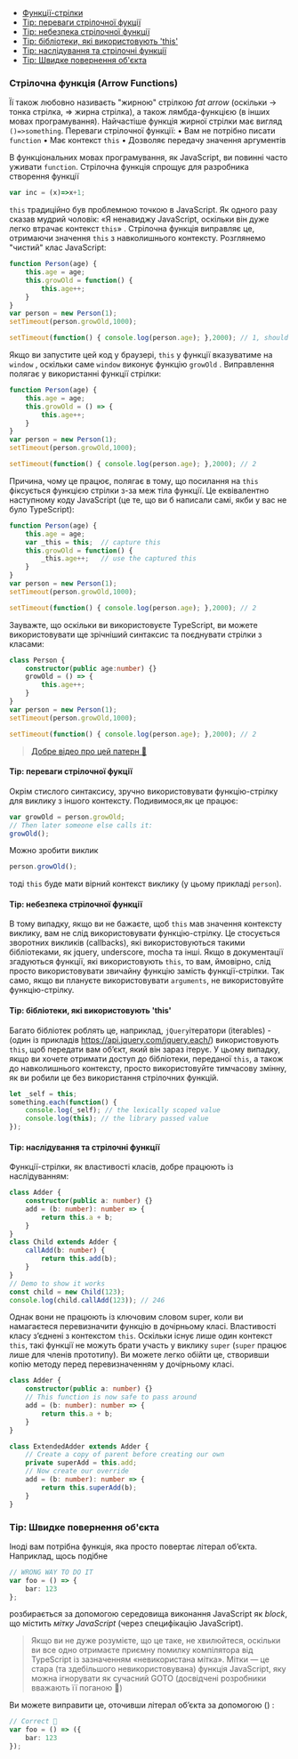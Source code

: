 * [Функції-стрілки](#arrow-functions)
* [Tip: переваги стрілочної фукції](#tip-arrow-function-need)
* [Tip: небезпека стрілочної функції](#tip-arrow-function-danger)
* [Tip: бібліотеки, які використовують 'this'](#tip-arrow-functions-with-libraries-that-use-this)
* [Tip: наслідування та стрілочні функції](#tip-arrow-functions-and-inheritance)
* [Tip: Швидке повернення об'єкта](#tip-quick-object-return)

### Cтрілочна функція (Arrow Functions)

Її також любовно називаєть "жирною" стрілкою *fat arrow* (оскільки -> тонка стрілка, => жирна стрілка), а також лямбда-функцією (в інших мовах програмування). Найчастіше функція жирної стрілки має вигляд  `()=>something`. 
    Переваги стрілочної функції:
	•	Вам не потрібно писати `function`
	•	Має контекст `this`
	•	Дозволяє передачу значення аргументів

В функціональних мовах програмування, як JavaScript, ви повинні часто уживати `function`. Стрілочна функція спрощує для разробника створення функції
```ts
var inc = (x)=>x+1;
```
`this` традиційно був проблемною точкою в JavaScript. 
Як одного разу сказав мудрий чоловік: «Я ненавиджу JavaScript, оскільки він дуже легко втрачає контекст `this`» . 
Стрілочна функція виправляє це, отримаючи значення `this` з навколишнього контексту. Розглянемо "чистий" клас JavaScript:

```ts
function Person(age) {
    this.age = age;
    this.growOld = function() {
        this.age++;
    }
}
var person = new Person(1);
setTimeout(person.growOld,1000);

setTimeout(function() { console.log(person.age); },2000); // 1, should have been 2
```
Якщо ви запустите цей код у браузері, `this` у функції вказуватиме на `window` , оскільки саме `window` виконує функцію `growOld` . Виправлення полягає у використанні функції стрілки:

```ts
function Person(age) {
    this.age = age;
    this.growOld = () => {
        this.age++;
    }
}
var person = new Person(1);
setTimeout(person.growOld,1000);

setTimeout(function() { console.log(person.age); },2000); // 2
```
Причина, чому це працює, полягає в тому, що посилання на `this`  фіксується функцією стрілки з-за меж тіла функції. Це еквівалентно наступному коду JavaScript (це те, що ви б написали самі, якби у вас не було TypeScript):
```ts
function Person(age) {
    this.age = age;
    var _this = this;  // capture this
    this.growOld = function() {
        _this.age++;   // use the captured this
    }
}
var person = new Person(1);
setTimeout(person.growOld,1000);

setTimeout(function() { console.log(person.age); },2000); // 2
```
Зауважте, що оскільки ви використовуєте TypeScript, ви можете використовувати ще зрічніший синтаксис та поєднувати стрілки з класами:

```ts
class Person {
    constructor(public age:number) {}
    growOld = () => {
        this.age++;
    }
}
var person = new Person(1);
setTimeout(person.growOld,1000);

setTimeout(function() { console.log(person.age); },2000); // 2
```

> [Добре відео про цей патерн 🌹](https://egghead.io/lessons/typescript-make-usages-of-this-safe-in-class-methods)

#### Tip: переваги стрілочної фукції
Окрім стислого синтаксису, зручно використовувати функцію-стрілку для виклику з іншого контексту. Подивимося,як це працює:

```ts
var growOld = person.growOld;
// Then later someone else calls it:
growOld();
```
Можно зробити виклик
```ts
person.growOld();
```
тоді `this` буде мати вірний контекст виклику (у цьому прикладі `person`). 

#### Tip: небезпека стрілочної функції

В тому випадку, якщо ви не бажаєте, щоб `this` мав значення контексту виклику, вам не слід використовувати функцію-стрілку. Це стосується зворотних викликів (callbacks), які використовуються такими бібліотеками, як jquery, underscore, mocha та інші. Якщо в документації згадуються функції, які використовують `this`, то вам, ймовірно, слід просто використовувати звичайну функцію замість функції-стрілки. Так само, якщо ви плануєте використовувати `arguments`, не використовуйте функцію-стрілку.


#### Tip: бібліотеки, які використовують 'this'
Багато бібліотек роблять це, наприклад, `jQuery`ітератори (iterables) - (один із прикладів https://api.jquery.com/jquery.each/) використовують `this`, щоб передати вам об’єкт, який він зараз ітерує. У цьому випадку, якщо ви хочете отримати доступ до бібліотеки, переданої `this`, а також до навколишнього контексту, просто використовуйте тимчасову змінну, як ви робили це без використання стрілочних функцій.


```ts
let _self = this;
something.each(function() {
    console.log(_self); // the lexically scoped value
    console.log(this); // the library passed value
});
```

#### Tip: наслідування та стрілочні функції
Функції-стрілки, як властивості класів, добре працюють із наслідуванням:

```ts
class Adder {
    constructor(public a: number) {}
    add = (b: number): number => {
        return this.a + b;
    }
}
class Child extends Adder {
    callAdd(b: number) {
        return this.add(b);
    }
}
// Demo to show it works
const child = new Child(123);
console.log(child.callAdd(123)); // 246
```

Однак вони не працюють із ключовим словом super, коли ви намагаєтеся перевизначити функцію в дочірньому класі. Властивості класу зʼєднені з контекстом `this`. Оскільки існує лише один контекст `this`, такі функції не можуть брати участь у виклику `super` (`super` працює лише для
членів прототипу). Ви можете легко обійти це, створивши копію методу перед перевизначенням у дочірньому класі.
```ts
class Adder {
    constructor(public a: number) {}
    // This function is now safe to pass around
    add = (b: number): number => {
        return this.a + b;
    }
}

class ExtendedAdder extends Adder {
    // Create a copy of parent before creating our own
    private superAdd = this.add;
    // Now create our override
    add = (b: number): number => {
        return this.superAdd(b);
    }
}
```

### Tip: Швидке повернення об'єкта
Іноді вам потрібна функція, яка просто повертає літерал об’єкта. Наприклад, щось подібне
```ts
// WRONG WAY TO DO IT
var foo = () => {
    bar: 123
};
```
розбирається за допомогою середовища виконання JavaScript як *block*, що містить *мітку JavaScript* (через специфікацію JavaScript).


>  Якщо ви не дуже розумієте, що це таке, не хвилюйтеся, оскільки ви все одно отримаєте приємну помилку компілятора від TypeScript із зазначенням «невикористана мітка». Мітки — це стара (та здебільшого невикористовувана) функція JavaScript, яку можна ігнорувати як сучасний GOTO (досвідчені розробники вважають її поганою 🌹)

Ви можете виправити це, оточивши літерал об’єкта за допомогою () :
```ts
// Correct 🌹
var foo = () => ({
    bar: 123
});
```
